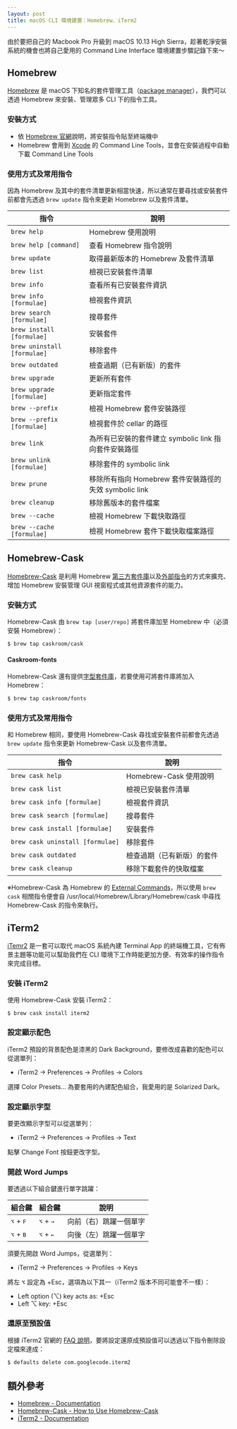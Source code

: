 ```yaml
---
layout: post
title: macOS CLI 環境建置：Homebrew、iTerm2
---
```


由於要把自己的 Macbook Pro 升級到 macOS 10.13 High Sierra，趁著乾淨安裝系統的機會也將自己愛用的 Command Line Interface 環境建置步驟記錄下來‌～

## Homebrew
[Homebrew](https://brew.sh/) 是 macOS 下知名的套件管理工具（[package manager](https://en.wikipedia.org/wiki/Package_manager)），我們可以透過 Homebrew 來安裝、管理眾多 CLI 下的指令工具。

### 安裝方式
* 依 [Homebrew 官網](https://brew.sh/index_zh-tw.html)說明，將安裝指令貼至終端機中
* Homebrew 會用到 [Xcode](https://developer.apple.com/xcode/) 的 Command Line Tools，並會在安裝過程中自動下載 Command Line Tools

### 使用方式及常用指令
因為 Homebrew 及其中的套件清單更新相當快速，所以通常在要尋找或安裝套件前都會先透過 `brew update` 指令來更新 Homebrew 以及套件清單。

| 指令 | 說明 |
|-----|------|
| `brew help` | Homebrew 使用說明 |
| `brew help [command]` | 查看 Homebrew 指令說明 |
| `brew update` | 取得最新版本的 Homebrew 及套件清單 |
| `brew list` | 檢視已安裝套件清單 |
| `brew info` | 查看所有已安裝套件資訊 |
| `brew info [formulae]` | 檢視套件資訊 |
| `brew search [formulae]` | 搜尋套件 |
| `brew install [formulae]` | 安裝套件 |
| `brew uninstall [formulae]` | 移除套件 |
| `brew outdated` | 檢查過期（已有新版）的套件 |
| `brew upgrade` | 更新所有套件 |
| `brew upgrade [formulae]` | 更新指定套件 |
| `brew --prefix` | 檢視 Homebrew 套件安裝路徑 |
| `brew --prefix [formulae]` | 檢視套件於 cellar 的路徑 |
| `brew link` | 為所有已安裝的套件建立 symbolic link 指向套件安裝路徑 |
| `brew unlink [formulae]` | 移除套件的 symbolic link |
| `brew prune` | 移除所有指向 Homebrew 套件安裝路徑的失效 symbolic link |
| `brew cleanup` | 移除舊版本的套件檔案 |
| `brew --cache` | 檢視 Homebrew 下載快取路徑 |
| `brew --cache [formulae]` | 檢視 Homebrew 套件下載快取檔案路徑 |

## Homebrew-Cask
[Homebrew-Cask](https://caskroom.github.io/) 是利用 Homebrew [第三方套件庫](https://docs.brew.sh/brew-tap.html)以及[外部指令](https://docs.brew.sh/External-Commands.html)的方式來擴充、增加 Homebrew 安裝管理 GUI 視窗程式或其他資源套件的能力。

### 安裝方式
Homebrew-Cask 由 `brew tap [user/repo]` 將套件庫加至 Homebrew 中（必須安裝 Homebrew）：

```bash
$ brew tap caskroom/cask
```

#### Caskroom-fonts
Homebrew-Cask 還有提供[字型套件庫](https://github.com/caskroom/homebrew-fonts)，若要使用可將套件庫將加入 Homebrew：

```bash
$ brew tap caskroom/fonts
```

### 使用方式及常用指令
和 Homebrew 相同，要使用 Homebrew-Cask 尋找或安裝套件前都會先透過 `brew update` 指令來更新 Homebrew-Cask 以及套件清單。

| 指令 | 說明 |
|-----|------|
| `brew cask help` | Homebrew-Cask 使用說明 |
| `brew cask list` | 檢視已安裝套件清單 |
| `brew cask info [formulae]` | 檢視套件資訊 |
| `brew cask search [formulae]` | 搜尋套件 |
| `brew cask install [formulae]` | 安裝套件 |
| `brew cask uninstall [formulae]` | 移除套件 |
| `brew cask outdated` | 檢查過期（已有新版）的套件 |
| `brew cask cleanup` | 移除下載套件的快取檔案 |

※Homebrew-Cask 為 Homebrew 的 [External Commands](https://docs.brew.sh/External-Commands.html)，所以使用 `brew cask` 相關指令便會自 /usr/local/Homebrew/Library/Homebrew/cask 中尋找 Homebrew-Cask 的指令來執行。

## iTerm2
[iTemr2](https://www.iterm2.com/) 是一套可以取代 macOS 系統內建 Terminal App 的終端機工具，它有佈景主題等功能可以幫助我們在 CLI 環境下工作時能更加方便、有效率的操作指令來完成目標。

### 安裝 iTerm2
使用 Homebrew-Cask 安裝 iTerm2：

```bask
$ brew cask install iterm2
```

### 設定顯示配色
iTerm2 預設的背景配色是漆黑的 Dark Background，要修改成喜歡的配色可以從選單列：

* iTerm2 -> Preferences -> Profiles -> Colors

選擇 Color Presets… 為要套用的內建配色組合，我愛用的是 Solarized Dark。

### 設定顯示字型
要更改顯示字型可以從選單列：

* iTerm2 -> Preferences -> Profiles -> Text

點擊 Change Font 按鈕更改字型。

### 開啟 Word Jumps
要透過以下組合鍵進行單字跳躍：

| 組合鍵 | 組合鍵 | 說明 |
|-----|------|------|
| <kbd>⌥</kbd> + <kbd>F</kbd> | <kbd>⌥</kbd> + <kbd>→</kbd> | 向前（右）跳躍一個單字 |
| <kbd>⌥</kbd> + <kbd>B</kbd> | <kbd>⌥</kbd> + <kbd>←</kbd> | 向後（左）跳躍一個單字 |

須要先開啟 Word Jumps，從選單列：

* iTerm2 -> Preferences -> Profiles -> Keys

將左 <kbd>⌥</kbd> 設定為 +Esc，選項為以下其一（iTerm2 版本不同可能會不一樣）：

* Left option (⌥) key acts as: +Esc
* Left ⌥ key: +Esc

### 還原至預設值
根據 iTerm2 官網的 [FAQ 說明](http://iterm2.com/faq.html)，要將設定還原成預設值可以透過以下指令刪除設定檔來達成：

```bash
$ defaults delete com.googlecode.iterm2
```

## 額外參考
* [Homebrew - Documentation](https://docs.brew.sh/)
* [Homebrew-Cask - How to Use Homebrew-Cask](https://github.com/caskroom/homebrew-cask/blob/master/USAGE.md)
* [iTerm2 - Documentation](http://iterm2.com/documentation.html)